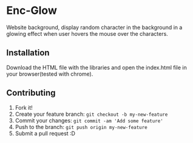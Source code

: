 # Enc-Glow

Website background, display random character in the background in a glowing effect when user hovers the mouse over the characters. 

## Installation

Download the HTML file with the libraries  and open the index.html file in your browser(tested with chrome).


## Contributing

1. Fork it!
2. Create your feature branch: `git checkout -b my-new-feature`
3. Commit your changes: `git commit -am 'Add some feature'`
4. Push to the branch: `git push origin my-new-feature`
5. Submit a pull request :D


